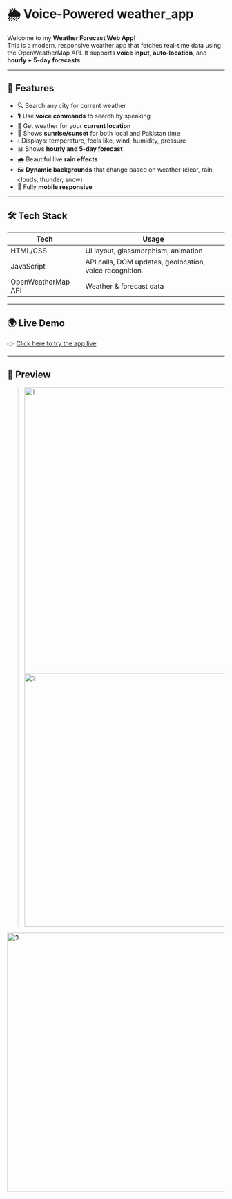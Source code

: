 # 🌦️ Voice-Powered weather_app

Welcome to my **Weather Forecast Web App**!  
This is a modern, responsive weather app that fetches real-time data using the OpenWeatherMap API. It supports **voice input**, **auto-location**, and **hourly + 5-day forecasts**.

---

## 🧠 Features

- 🔍 Search any city for current weather
- 🎙️ Use **voice commands** to search by speaking
- 📍 Get weather for your **current location**
- 🌅 Shows **sunrise/sunset** for both local and Pakistan time
- 💧 Displays: temperature, feels like, wind, humidity, pressure
- 📊 Shows **hourly and 5-day forecast**
- 🌧️ Beautiful live **rain effects**
- 🖼️ **Dynamic backgrounds** that change based on weather (clear, rain, clouds, thunder, snow)
- 📱 Fully **mobile responsive**


---

## 🛠️ Tech Stack

| Tech        | Usage |
|-------------|-------|
| HTML/CSS    | UI layout, glassmorphism, animation |
| JavaScript  | API calls, DOM updates, geolocation, voice recognition |
| OpenWeatherMap API | Weather & forecast data |

---

## 🌍 Live Demo

👉 [Click here to try the app live](https://aafia1.github.io/weather-app/)

---

## 📸 Preview

><img width="1366" height="662" alt="1" src="https://github.com/user-attachments/assets/e8a2af3f-e348-4991-958e-86fd4239cf37" />
> <img width="1332" height="585" alt="2" src="https://github.com/user-attachments/assets/95d9f847-6fbd-4433-b757-58f32b16cd17" />
<img width="1333" height="598" alt="3" src="https://github.com/user-attachments/assets/4f63ab0d-43e4-4c16-90c7-3f9394ce3296" />




